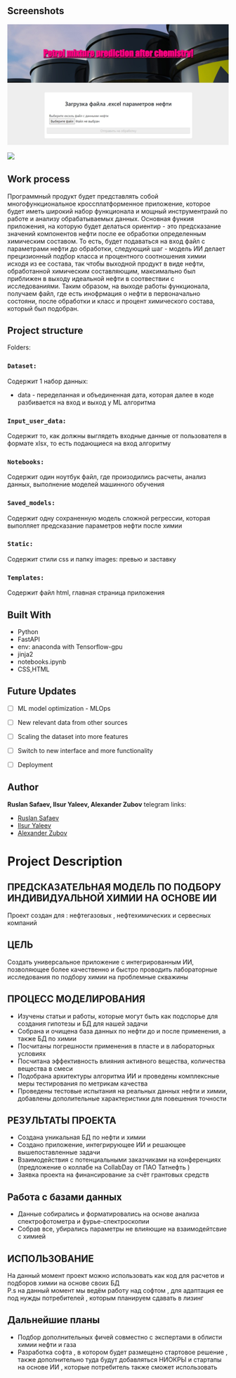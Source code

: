 <h1 align="center"><Petrol prediction></h1>

<p align="center"><project-description></p>

## Screenshots

![Home Page](/static/images/preview.jpg "Home Page")

![](/screenshots/2.png)
 
  
## Work process
Программный продукт будет представлять собой многофункциональное кроссплатформенное приложение, которое будет иметь широкий набор функционала и мощный инструментраий по работе и анализу обрабатываемых данных. Основная функия приложения, на которую будет делаться ориентир - это предсказание значений компонентов нефти после ее обработки определенным химическим составом. То есть, будет подаваться на вход файл с параметрами нефти до обработки, следующий шаг - модель ИИ делает прецизионный подбор класса и процентного соотношения химии исходя из ее состава, так чтобы выходной продукт в виде нефти, обработанной химическим составляющим, максимально был приближен в выходу идеальной нефти в соотвествии с исследованиями. Таким образом, на выходе работы функционала, получаем файл, где есть инофрмация о нефти в первоначально состояни, после обработки и класс и процент химического состава, который был подобран. 

## Project structure

Folders:

### `Dataset:`

Содержит 1 набор данных:
 - data - переделанная и объединенная дата, которая далее в коде разбивается на вход и выход у ML алгоритма
 
### `Input_user_data:`

Содержит то, как должны выглядеть входные данные от пользователя в формате xlsx, то есть подающиеся на вход алгоритму

### `Notebooks:`

Содержит один ноутбук файл, где произодились расчеты, анализ данных, выполнение моделей машинного обучения
 
### `Saved_models:`

Содержит одну сохраненную модель сложной регрессии, которая выполляет предсказание параметров нефти после химии

### `Static:`

Содержит стили css и папку images: превью и заставку

### `Templates:`
 
Содержит файл html, главная страница приложения

## Built With

- Python
- FastAPI
- env: anaconda with Tensorflow-gpu
- jinja2
- notebooks.ipynb
- CSS,HTML

## Future Updates

- [ ] ML model optimization - MLOps
- [ ] New relevant data from other sources
- [ ] Scaling the dataset into more features
- [ ] Switch to new interface and more functionality
- [ ] Deployment 


## Author

**Ruslan Safaev, Ilsur Yaleev, Alexander Zubov**
telegram links:
- [Ruslan Safaev](https://t.me/MabelHUGO)
- [Ilsur Yaleev]( https://t.me/i_yaleev)
- [Alexander Zubov](https://t.me/dump5)

# Project Description
 ## ПРЕДСКАЗАТЕЛЬНАЯ МОДЕЛЬ ПО ПОДБОРУ ИНДИВИДУАЛЬНОЙ ХИМИИ НА ОСНОВЕ ИИ
 Проект создан для : нефтегазовых , нефтехимических и сервесных компаний
 ## ЦЕЛЬ 
 Создать универсальное приложение с интегрированным ИИ, позволяющее более качественно и быстро проводить лабораторные исследования по подбору химии на проблемные скважины
 ## ПРОЦЕСС МОДЕЛИРОВАНИЯ 
 - Изучены статьи и работы, которые могут быть как подспорье для создания гипотезы и БД для нашей задачи
 - Собрана и очищена база данных по нефти до и после применения, а также БД по химии       
 - Посчитаны погрешности применения в пласте и в лабораторных условиях       
 - Посчитана эффективность влияния активного вещества, количества вещества в смеси           
 - Подобрана архитектуры алгоритма ИИ и проведены комплексные меры тестирования по метрикам качества                                           
 - Проведены тестовые испытания на реальных данных нефти и химии, добавлены дополительные характеристики для повешения точности          
 ## РЕЗУЛЬТАТЫ ПРОЕКТА
 - Создана уникальная БД по нефти и химии      
 - Создано приложение, интегрирующее ИИ и решающее вышепоставленные задачи        
 - Взаимодействия с потенциальными заказчиками на конференциях (предложение о коллабе на CollabDay от ПАО Татнефть )    
 - Заявка проекта на финансирование за счёт грантовых средств  
 ## Работа с базами данных
 - Данные собирались и форматировались на основе анализа спектрофотометра и фурье-спектроскопии
 - Собрав все, убирались параметры не влияющие на взаимодейтсвие с химией
 ## ИСПОЛЬЗОВАНИЕ
 На данный момент проект можно использовать как код для расчетов и подборов химии на основе своих БД    
  P.s на данный момент мы ведём работу над софтом , для адаптация  ее под нужды потребителей , которым планируем сдавать в лизинг
 ## Дальнейшие планы        
 - Подбор дополнительных фичей совместно с экспертами в облисти химии нефти и газа           
 - Разработка софта , в котором будет размещено стартовое решение , также дополнительно туда будут добавляться НИОКРЫ и стартапы на основе ИИ , которые потребитель также сможет использовать 
